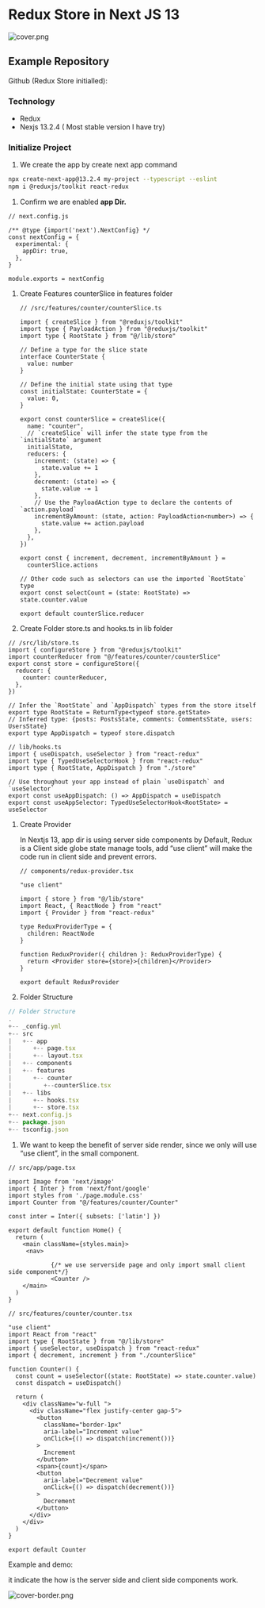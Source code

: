 # Redux Store in Next JS 13

![cover.png](/resources/cover.png)

## Example Repository

Github (Redux Store initialled):

### Technology

- Redux
- Nexjs 13.2.4 ( Most stable version I have try)

### Initialize Project

1. We create the app by create next app command

```bash
npx create-next-app@13.2.4 my-project --typescript --eslint
npm i @reduxjs/toolkit react-redux

```

1. Confirm we are enabled **app Dir.**

```tsx
// next.config.js

/** @type {import('next').NextConfig} */
const nextConfig = {
  experimental: {
    appDir: true,
  },
}

module.exports = nextConfig
```

1. Create Features counterSlice in features folder

   ```tsx
   // /src/features/counter/counterSlice.ts

   import { createSlice } from "@reduxjs/toolkit"
   import type { PayloadAction } from "@reduxjs/toolkit"
   import type { RootState } from "@/lib/store"

   // Define a type for the slice state
   interface CounterState {
     value: number
   }

   // Define the initial state using that type
   const initialState: CounterState = {
     value: 0,
   }

   export const counterSlice = createSlice({
     name: "counter",
     // `createSlice` will infer the state type from the `initialState` argument
     initialState,
     reducers: {
       increment: (state) => {
         state.value += 1
       },
       decrement: (state) => {
         state.value -= 1
       },
       // Use the PayloadAction type to declare the contents of `action.payload`
       incrementByAmount: (state, action: PayloadAction<number>) => {
         state.value += action.payload
       },
     },
   })

   export const { increment, decrement, incrementByAmount } =
     counterSlice.actions

   // Other code such as selectors can use the imported `RootState` type
   export const selectCount = (state: RootState) => state.counter.value

   export default counterSlice.reducer
   ```

1. Create Folder store.ts and hooks.ts in lib folder

```tsx
// /src/lib/store.ts
import { configureStore } from "@reduxjs/toolkit"
import counterReducer from "@/features/counter/counterSlice"
export const store = configureStore({
  reducer: {
    counter: counterReducer,
  },
})

// Infer the `RootState` and `AppDispatch` types from the store itself
export type RootState = ReturnType<typeof store.getState>
// Inferred type: {posts: PostsState, comments: CommentsState, users: UsersState}
export type AppDispatch = typeof store.dispatch
```

```tsx
// lib/hooks.ts
import { useDispatch, useSelector } from "react-redux"
import type { TypedUseSelectorHook } from "react-redux"
import type { RootState, AppDispatch } from "./store"

// Use throughout your app instead of plain `useDispatch` and `useSelector`
export const useAppDispatch: () => AppDispatch = useDispatch
export const useAppSelector: TypedUseSelectorHook<RootState> = useSelector
```

1. Create Provider

   In Nextjs 13, app dir is using server side components by Default, Redux is a Client side globe state manage tools, add “use client” will make the code run in client side and prevent errors.

   ```tsx
   // components/redux-provider.tsx

   "use client"

   import { store } from "@/lib/store"
   import React, { ReactNode } from "react"
   import { Provider } from "react-redux"

   type ReduxProviderType = {
     children: ReactNode
   }

   function ReduxProvider({ children }: ReduxProviderType) {
     return <Provider store={store}>{children}</Provider>
   }

   export default ReduxProvider
   ```

2. Folder Structure

```jsx
// Folder Structure
.
+-- _config.yml
+-- src
|   +-- app
|      +-- page.tsx
|      +-- layout.tsx
|   +-- components
|   +-- features
|      +-- counter
|         +--counterSlice.tsx
|   +-- libs
|      +-- hooks.tsx
|      +-- store.tsx
+-- next.config.js
+-- package.json
+-- tsconfig.json
```

1. We want to keep the benefit of server side render, since we only will use “use client”, in the small component.

```tsx
// src/app/page.tsx

import Image from 'next/image'
import { Inter } from 'next/font/google'
import styles from './page.module.css'
import Counter from "@/features/counter/Counter"

const inter = Inter({ subsets: ['latin'] })

export default function Home() {
  return (
    <main className={styles.main}>
     <nav>

			{/* we use serverside page and only import small client side component*/}
			<Counter />
    </main>
  )
}
```

```tsx
// src/features/counter/counter.tsx

"use client"
import React from "react"
import type { RootState } from "@/lib/store"
import { useSelector, useDispatch } from "react-redux"
import { decrement, increment } from "./counterSlice"

function Counter() {
  const count = useSelector((state: RootState) => state.counter.value)
  const dispatch = useDispatch()

  return (
    <div className="w-full ">
      <div className="flex justify-center gap-5">
        <button
          className="border-1px"
          aria-label="Increment value"
          onClick={() => dispatch(increment())}
        >
          Increment
        </button>
        <span>{count}</span>
        <button
          aria-label="Decrement value"
          onClick={() => dispatch(decrement())}
        >
          Decrement
        </button>
      </div>
    </div>
  )
}

export default Counter
```

Example and demo:

it indicate the how is the server side and client side components work.

![cover-border.png](/resources/cover-border.png)
